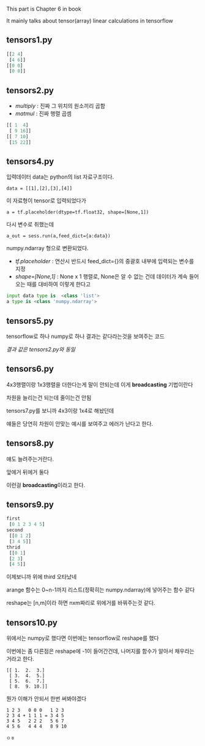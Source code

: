 This part is Chapter 6 in book

It mainly talks about tensor(array) linear calculations in tensorflow

## tensors1.py

~~~python
[[2 4]
 [4 6]]
[[0 0]
 [0 0]]
~~~

## tensors2.py

* *multiply* : 진짜 그 위치의 원소끼리 곱함
* *matmul* : 진짜 행렬 곱셈

~~~python
[[ 1  4]
 [ 9 16]]
[[ 7 10]
 [15 22]]
~~~

## tensors4.py

입력데이터 data는 python의 list 자료구조이다.
```
data = [[1],[2],[3],[4]]
```
이 자료형이 tensor로 입력되었다가
```
a = tf.placeholder(dtype=tf.float32, shape=[None,1])
```
다시 변수로 취했는데
```
a_out = sess.run(a,feed_dict={a:data})
```
numpy.ndarray 형으로 변환되었다.

* *tf.placeholder* : 연산시 반드시 feed_dict={}의 중괄호 내부에 입력되는 변수를 지정
* *shape=[None,1]* : None x 1 행렬로, None은 알 수 없는 건데 데이터가 계속 들어오는 때를 대비하여 이렇게 한다고 

~~~python
input data type is  <class 'list'>
a type is <class 'numpy.ndarray'>
~~~

## tensors5.py

tensorflow로 하나 numpy로 하나 결과는 같다라는것을 보여주는 코드

*결과 값은 tensors2.py와 동일*

## tensors6.py

4x3행렬이랑 1x3행렬을 더한다는게 말이 안되는데 이게 **broadcasting** 기법이란다

차원을 늘리는건 되는데 줄이는건 안됨

tensors7.py를 보니까 4x3이랑 1x4로 해놨던데

얘들은 당연히 차원이 안맞는 예시를 보여주고 에러가 난다고 한다.

## tensors8.py

얘도 늘려주는거란다.

앞에거 뒤에거 둘다

이런걸 **broadcasting**이라고 한다.

## tensors9.py


~~~python
first 
 [0 1 2 3 4 5]
second 
 [[0 1 2]
 [3 4 5]]
thrid 
 [[0 1]
 [2 3]
 [4 5]]
~~~

이제보니까 위에 third 오타났네

arange 함수는 0~n-1까지 리스트(정확히는 numpy.ndarray)에 넣어주는 함수 같다

reshape는 [n,m]이라 하면 nxm짜리로 위에거를 바꿔주는것 같다.


## tensors10.py

위에서는 numpy로 했다면 이번에는 tensorflow로 reshape를 했다

이번에는 좀 다른점은 reshape에 -1이 들어간건데, 나머지를 함수가 알아서 채우라는 거라고 한다.

```
[[ 1.  2.  3.]
 [ 3.  4.  5.]
 [ 5.  6.  7.]
 [ 8.  9. 10.]]
```

뭔가 이해가 안되서 한번 써봐야겠다

```
1 2 3   0 0 0   1 2 3
2 3 4 + 1 1 1 = 3 4 5
3 4 5   2 2 2   5 6 7
4 5 6   4 4 4   8 9 10

ㅇㅎ
